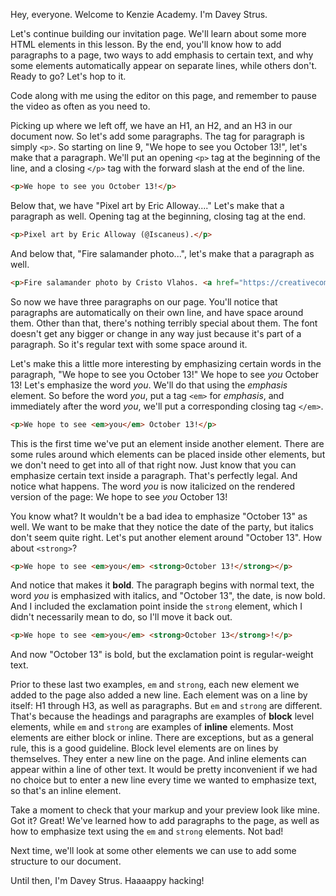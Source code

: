 Hey, everyone. Welcome to Kenzie Academy. I'm Davey Strus.

Let's continue building our invitation page. We'll learn about some more HTML elements in this lesson. By the end, you'll know how to add paragraphs to a page, two ways to add emphasis to certain text, and why some elements automatically appear on separate lines, while others don't. Ready to go? Let's hop to it.

Code along with me using the editor on this page, and remember to pause the video as often as you need to.

Picking up where we left off, we have an H1, an H2, and an H3 in our document now. So let's add some paragraphs. The tag for paragraph is simply `<p>`. So starting on line 9, "We hope to see you October 13!", let's make that a paragraph. We'll put an opening `<p>` tag at the beginning of the line, and a closing `</p>` tag with the forward slash at the end of the line.

```html
<p>We hope to see you October 13!</p>
```

Below that, we have "Pixel art by Eric Alloway...." Let's make that a paragraph as well. Opening tag at the beginning, closing tag at the end.

```html
<p>Pixel art by Eric Alloway (@Iscaneus).</p>
```

And below that, "Fire salamander photo...", let's make that a paragraph as well.

```html
<p>Fire salamander photo by Cristo Vlahos. <a href="https://creativecommons.org/licenses/by/3.0">CC BY 3.0</a></p>
```

So now we have three paragraphs on our page. You'll notice that paragraphs are automatically on their own line, and have space around them. Other than that, there's nothing terribly special about them. The font doesn't get any bigger or change in any way just because it's part of a paragraph. So it's regular text with some space around it.

Let's make this a little more interesting by emphasizing certain words in the paragraph, "We hope to see you October 13!" We hope to see _you_ October 13! Let's emphasize the word _you_. We'll do that using the _emphasis_ element. So before the word _you_, put a tag `<em>` for _emphasis_, and immediately after the word _you_, we'll put a corresponding closing tag `</em>`.

```html
<p>We hope to see <em>you</em> October 13!</p>
```

This is the first time we've put an element inside another element. There are some rules around which elements can be placed inside other elements, but we don't need to get into all of that right now. Just know that you can emphasize certain text inside a paragraph. That's perfectly legal. And notice what happens. The word _you_ is now italicized on the rendered version of the page: We hope to see _you_ October 13!

You know what? It wouldn't be a bad idea to emphasize "October 13" as well. We want to be make that they notice the date of the party, but italics don't seem quite right. Let's put another element around "October 13". How about `<strong>`?

```html
<p>We hope to see <em>you</em> <strong>October 13!</strong></p>
```

And notice that makes it **bold**. The paragraph begins with normal text, the word _you_ is emphasized with italics, and "October 13", the date, is now bold. And I included the exclamation point inside the `strong` element, which I didn't necessarily mean to do, so I'll move it back out.

```html
<p>We hope to see <em>you</em> <strong>October 13</strong>!</p>
```

And now "October 13" is bold, but the exclamation point is regular-weight text.

Prior to these last two examples, `em` and `strong`, each new element we added to the page also added a new line. Each element was on a line by itself: H1 through H3, as well as paragraphs. But `em` and `strong` are different. That's because the headings and paragraphs are examples of **block** level elements, while `em` and `strong` are examples of **inline** elements. Most elements are either block or inline. There are exceptions, but as a general rule, this is a good guideline. Block level elements are on lines by themselves. They enter a new line on the page. And inline elements can appear within a line of other text. It would be pretty inconvenient if we had no choice but to enter a new line every time we wanted to emphasize text, so that's an inline element.

Take a moment to check that your markup and your preview look like mine. Got it? Great! We've learned how to add paragraphs to the page, as well as how to emphasize text using the `em` and `strong` elements. Not bad!

Next time, we'll look at some other elements we can use to add some structure to our document.

Until then, I'm Davey Strus. Haaaappy hacking!
